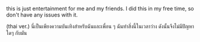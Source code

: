 this is just entertainment for me and my friends. I did this in my free time, so don't have any issues with it.

(thai ver.)
นี่เป็นเพียงความบันเทิงสำหรับฉันและเพื่อน ๆ ฉันทำสิ่งนี้ในเวลาว่าง ดังนั้นจึงไม่มีปัญหาใดๆ กับมัน
